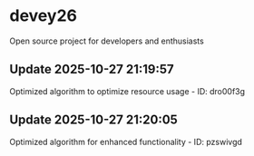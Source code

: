 # devey26
Open source project for developers and enthusiasts

## Update 2025-10-27 21:19:57
Optimized algorithm to optimize resource usage - ID: dro00f3g


## Update 2025-10-27 21:20:05
Optimized algorithm for enhanced functionality - ID: pzswivgd

